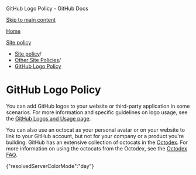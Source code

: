 GitHub Logo Policy - GitHub Docs

[Skip to main content](#main-content)

[Home](/fr)

[Site policy](/fr/site-policy)

* [Site policy](/fr/site-policy)/
* [Other Site Policies](/fr/site-policy/other-site-policies)/
* [GitHub Logo Policy](/fr/site-policy/other-site-policies/github-logo-policy)

GitHub Logo Policy
==========

You can add GitHub logos to your website or third-party application in some scenarios. For more information and specific guidelines on logo usage, see the [GitHub Logos and Usage page](https://github.com/logos).

You can also use an octocat as your personal avatar or on your website to link to your GitHub account, but not for your company or a product you're building. GitHub has an extensive collection of octocats in the [Octodex](https://octodex.github.com/). For more information on using the octocats from the Octodex, see the [Octodex FAQ](https://octodex.github.com/faq/).

{"resolvedServerColorMode":"day"}
